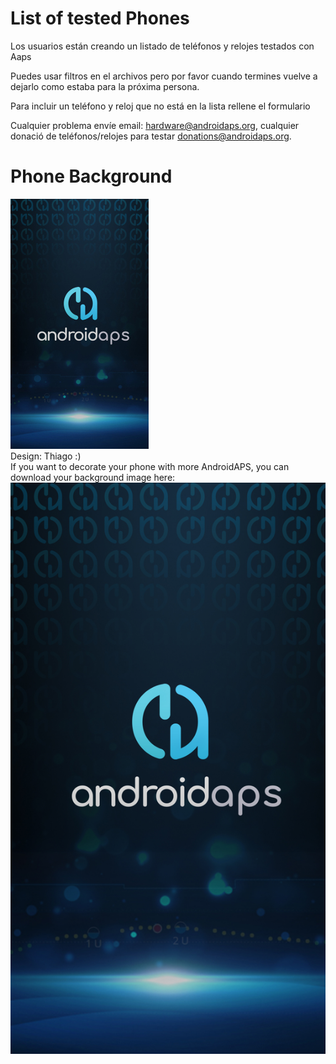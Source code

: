# List of tested Phones

Los usuarios están creando un listado de teléfonos y relojes testados con Aaps

Puedes usar filtros en el archivos pero por favor cuando termines vuelve a dejarlo como estaba para la próxima persona.

Para incluir un teléfono y reloj que no está en la lista rellene el formulario

Cualquier problema envíe email: hardware@androidaps.org, cualquier donació de teléfonos/relojes para testar donations@androidaps.org.

# Phone Background

![phone background](../images/bg_phone_thump.jpg) </br> Design: Thiago :) </br> If you want to decorate your phone with more AndroidAPS, you can download your background image here: ![Background in high resolution.](../images/bg_phone.jpg)